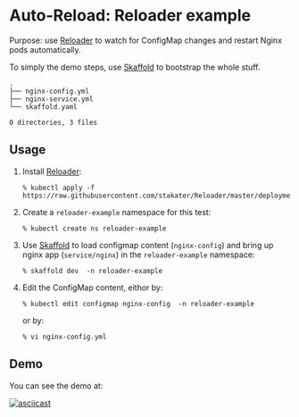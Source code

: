 # Auto-Reload: Reloader example

Purpose: use [Reloader](https://github.com/stakater/Reloader) to watch for ConfigMap changes and restart Nginx pods automatically.


To simply the demo steps, use [Skaffold](https://skaffold.dev/) to bootstrap the whole stuff.

```
.
├── nginx-config.yml
├── nginx-service.yml
└── skaffold.yaml

0 directories, 3 files
```


## Usage

1. Install [Reloader](https://github.com/stakater/Reloader):

   ```
   % kubectl apply -f https://raw.githubusercontent.com/stakater/Reloader/master/deployments/kubernetes/reloader.yaml
   ```

2. Create a `reloader-example` namespace for this test:

   ```
   % kubectl create ns reloader-example
   ```

3. Use [Skaffold](https://skaffold.dev/) to load configmap content (`nginx-config`) and bring up nginx app (`service/nginx`) in the `reloader-example` namespace:

   ```
   % skaffold dev  -n reloader-example
   ```

4. Edit the ConfigMap content, eithor by:

   ```
   % kubectl edit configmap nginx-config  -n reloader-example
   ```

   or by:

   ```
   % vi nginx-config.yml
   ```


## Demo

You can see the demo at:

[![asciicast](https://asciinema.org/a/251670.svg)](https://asciinema.org/a/251670)